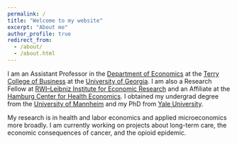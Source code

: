 ```yaml
---
permalink: /
title: "Welcome to my website"
excerpt: "About me"
author_profile: true
redirect_from: 
  - /about/
  - /about.html
---
```

I am an Assistant Professor in the [Department of Economics](http://www.terry.uga.edu/academics/offices/economics/) at the [Terry College of Business](http://www.terry.uga.edu) at the [University of Georgia](https://www.uga.edu). I am also a Research Fellow at [RWI–Leibniz Institute for Economic Research](http://en.rwi-essen.de) and an Affiliate at the [Hamburg Center for Health Economics](https://www.hche.uni-hamburg.de). I obtained my undergrad degree from the [University of Mannheim](https://www.vwl.uni-mannheim.de) and my PhD from [Yale University](https://economics.yale.edu).

My research is in health and labor economics and applied microeconomics more broadly. I am currently working on projects about long-term care, the economic consequences of cancer, and the opioid epidemic.
